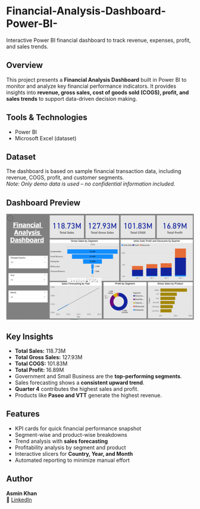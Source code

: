 # Financial-Analysis-Dashboard-Power-BI-
Interactive Power BI financial dashboard to track revenue, expenses, profit, and sales trends.

## Overview
This project presents a **Financial Analysis Dashboard** built in Power BI to monitor and analyze key financial performance indicators. It provides insights into **revenue, gross sales, cost of goods sold (COGS), profit, and sales trends** to support data-driven decision making.

## Tools & Technologies
- Power BI  
- Microsoft Excel (dataset)  

## Dataset
The dashboard is based on sample financial transaction data, including revenue, COGS, profit, and customer segments.  
*Note: Only demo data is used – no confidential information included.*  

## Dashboard Preview
![Dashboard Screenshot](Screenshot1.1.png)  

## Key Insights
- **Total Sales:** 118.73M  
- **Total Gross Sales:** 127.93M  
- **Total COGS:** 101.83M  
- **Total Profit:** 16.89M  
- Government and Small Business are the **top-performing segments**.  
- Sales forecasting shows a **consistent upward trend**.  
- **Quarter 4** contributes the highest sales and profit.  
- Products like **Paseo and VTT** generate the highest revenue.  

## Features
- KPI cards for quick financial performance snapshot  
- Segment-wise and product-wise breakdowns  
- Trend analysis with **sales forecasting**  
- Profitability analysis by segment and product  
- Interactive slicers for **Country, Year, and Month**  
- Automated reporting to minimize manual effort  


## Author
**Asmin Khan**  
📌 [LinkedIn](https://www.linkedin.com/in/asmin-khan-5a7bb732b/)
